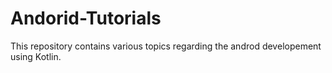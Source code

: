 # Andorid-Tutorials

This repository contains various topics regarding the androd developement using Kotlin.
